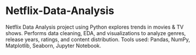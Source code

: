 # Netflix-Data-Analysis
Netflix Data Analysis project using Python explores trends in movies &amp; TV shows. Performs data cleaning, EDA, and visualizations to analyze genres, release years, ratings, and content distribution. Tools used: Pandas, NumPy, Matplotlib, Seaborn, Jupyter Notebook.
